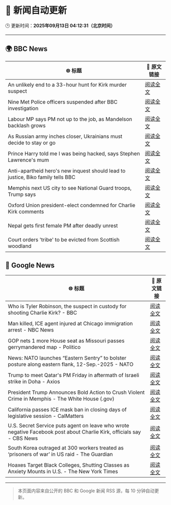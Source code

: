 # 🧠 新闻自动更新

🕒 更新时间：**2025年09月13日 04:12:31（北京时间）**

---

## 🌍 BBC News

| 🌐 标题 | 🔗 原文链接 |
|--------|-------------|
| An unlikely end to a 33-hour hunt for Kirk murder suspect | [阅读全文](https://www.bbc.com/news/articles/c784end1wxvo?at_medium=RSS&at_campaign=rss) |
| Nine Met Police officers suspended after BBC investigation | [阅读全文](https://www.bbc.com/news/articles/cn839398xzpo?at_medium=RSS&at_campaign=rss) |
| Labour MP says PM not up to the job, as Mandelson backlash grows | [阅读全文](https://www.bbc.com/news/articles/cx238pwwqg6o?at_medium=RSS&at_campaign=rss) |
| As Russian army inches closer, Ukrainians must decide to stay or go | [阅读全文](https://www.bbc.com/news/articles/cy50kk14y00o?at_medium=RSS&at_campaign=rss) |
| Prince Harry told me I was being hacked, says Stephen Lawrence's mum | [阅读全文](https://www.bbc.com/news/articles/c4g70271ndlo?at_medium=RSS&at_campaign=rss) |
| Anti-apartheid hero's new inquest should lead to justice, Biko family tells BBC | [阅读全文](https://www.bbc.com/news/articles/c931n9eelpeo?at_medium=RSS&at_campaign=rss) |
| Memphis next US city to see National Guard troops, Trump says | [阅读全文](https://www.bbc.com/news/articles/c9v7ydn7dv1o?at_medium=RSS&at_campaign=rss) |
| Oxford Union president-elect condemned for Charlie Kirk comments | [阅读全文](https://www.bbc.com/news/articles/c04qz5lk6ggo?at_medium=RSS&at_campaign=rss) |
| Nepal gets first female PM after deadly unrest | [阅读全文](https://www.bbc.com/news/articles/c179qne0zw0o?at_medium=RSS&at_campaign=rss) |
| Court orders 'tribe' to be evicted from Scottish woodland | [阅读全文](https://www.bbc.com/news/articles/c62zxjy0j91o?at_medium=RSS&at_campaign=rss) |

## 📰 Google News

| 🌐 标题 | 🔗 原文链接 |
|--------|-------------|
| Who is Tyler Robinson, the suspect in custody for shooting Charlie Kirk? - BBC | [阅读全文](https://news.google.com/rss/articles/CBMiWkFVX3lxTE9CRTM4QlRfYlRaaXI3bGlDaDRpMmNuYUVsbnR5S1pXTlpDdDgwdWxrQVdYeHg4WmZwU3ZrQUdOdTBQUzY1MHp6dWl3aHd3Yi1yS0xueDRsb1ItZw?oc=5) |
| Man killed, ICE agent injured at Chicago immigration arrest - NBC News | [阅读全文](https://news.google.com/rss/articles/CBMiqAFBVV95cUxPdXBWM3JpdUtiS2hCSzdLUTlQOU95NzZuRktnS2xhOE92WnlLM1Y4WFRDblplSHRrVjJUQ0N3ajZpZDVpR2xqbjBlbzVCcHRncHEyVzdZMUoxdUFiZ05SSzhDUHBuaTRSMklSOGRKcmJ5bW80b2Ztd2kwODN0UFhxa2NUbV9RTkVSbVdaMUdrbUl4clR5Nkk0QmxjbHVkS2ZzcHVOQUpzM2bSAVZBVV95cUxQdFBjNTZzYm8wOVhqRDhJTlZYNHZjV19sRnJxSmh2Rk9VYl9FRExtVEZDUmdoZFlsbkhzTGVuWkpYNmtfVUlPMkdzQ0dXUlRsM0luSlVGdw?oc=5) |
| GOP nets 1 more House seat as Missouri passes gerrymandered map - Politico | [阅读全文](https://news.google.com/rss/articles/CBMijgFBVV95cUxQcEpqYWtfVUV0eGV4LXdFRXFZem0tWHFfNTdWaUZuMFRpOFpEMnowTTVvNGZLSElreGNiWUhYeFpaWEloNG9MNHIwbGwzbTU2U08wWmhPa2o3WkgxYlZrcDJCY2lQZEY0dnRXOFFselAzZVIwZGgwczh4b3VQVjhyY21qaFVROFVIOGhwZjFB?oc=5) |
| News: NATO launches “Eastern Sentry” to bolster posture along eastern flank, 12-Sep.-2025 - NATO | [阅读全文](https://news.google.com/rss/articles/CBMiX0FVX3lxTE8zdHdBOXFkUW1QTFM1dlZJX28wSjYtbWFSd09COHZmZEhqdGdFRmtXaW1TVF9SX3N1czFtRWJDN2JXcERWa2l6cXFKNTV2VFpVTGo4RVRZbFRYSlVQNGtR?oc=5) |
| Trump to meet Qatar's PM Friday in aftermath of Israeli strike in Doha - Axios | [阅读全文](https://news.google.com/rss/articles/CBMie0FVX3lxTE00M1B1RXVSQWRQS080b0dfa2hxUzNfX2tvVWtlMEJhYkRiZDdERkJNZFUxdnRqU0xaU29oM2pQaDc0Q2tEdTZYTVpsMjVRWG9iUGtnZG9OYTY1MjNfbV9MaHMybXd6QWdQTnFlS1FvSGlVQ29kUXZ4dmRpZw?oc=5) |
| President Trump Announces Bold Action to Crush Violent Crime in Memphis - The White House (.gov) | [阅读全文](https://news.google.com/rss/articles/CBMitwFBVV95cUxOWGpLem9TalBpb1BxT0NCeUhEaVBrQ3Q2czk0M0pNb0hJQVBmTjBnWkFzbGJxMm43eGJoWGY0blhmcTZ3NE12bTRxaVFQRGFqQklJcjMzZG4zM0NwRkJpWjgySHFSUXN1Q3VoZjl0RjFFZWJZaFpOMC1XU2t3WVQ5UzRRN0tUWFlacUNVTVhDQzZZU01XLUhxTF9hSVZ6X3FrbG5qRDJwMWN3Xy1COXFwQmZNR1FiU2s?oc=5) |
| California passes ICE mask ban in closing days of legislative session - CalMatters | [阅读全文](https://news.google.com/rss/articles/CBMidkFVX3lxTFBrTC1kMU5OeUxJM183bVZ1T0ZfXzExamlZb0lHRGhNd0pMUEJKSVJMQTRLemYxMkhGek1iQzU4Yl9ldFU1bC1BMlBidWxOdnhIV1VTUDIyXzA5blRKajgyT0lxbW9jSlEzS25uNGs2YTNoMFVTd0E?oc=5) |
| U.S. Secret Service puts agent on leave who wrote negative Facebook post about Charlie Kirk, officials say - CBS News | [阅读全文](https://news.google.com/rss/articles/CBMilAFBVV95cUxQWmp4Q3FHNC1Xb2E0SnVuQ2ZjY0txLTEzbFZZbjF4WWVQSkdBb3BnZUFnRHRuaDFKOExLdHFrS0xNU3A2cy1hOHc1NXU5R2tVSU1UaGpzNEFiNXpYUy1Kd29lSXRoSWdReGtfNWI0d1dSYTYzZms5QWstVTA3bWFidDlSbFk4QmJuZlgta2VyT0U2b0w40gGaAUFVX3lxTE1rdU1QZ3FPclhCeHA3eUh6ZTdvTXdRWEZycGlkWnJIOHp3Rm5yaFVNQTMxSDNrcWcwU2kzYXNMSDRKUGR1TWVHd0NvOG1hWUs2RUwyV0xxOEVpaXN2eWRFM24wTkJiZUNMTm5iZ2hMeDU1TGJJRXh0UGZzalNudmRXMzE3MWNFMWlfY3pDR3o3UmR4bldRaV8ySnc?oc=5) |
| South Korea outraged at 300 workers treated as ‘prisoners of war’ in US raid - The Guardian | [阅读全文](https://news.google.com/rss/articles/CBMiyAFBVV95cUxOU25RRzE5ay11bllGN2dEMWFubXlsbUFOTDdqV3MzRVYwS0QwME9jdms1ejg4dDJrejY4NXJvN1RRNGl3cXBlLUVIbTBFbmZsTUtnTjVKOU5BZU4tZy1sUWFzbGNqNklSUXQ4R2x5Q0NYOGNmbXlRcmRtdjUzUURWX2NTazFZU1NhN0VCa1hIRVR1c2NpcWlLd0JtTjg4Zlo5dUpTN1RseUVYNlloTnd1eVJOSlIzRG5hbGNFRVZWVlFUaGdPUmdJNA?oc=5) |
| Hoaxes Target Black Colleges, Shutting Classes as Anxiety Mounts in U.S. - The New York Times | [阅读全文](https://news.google.com/rss/articles/CBMijwFBVV95cUxNVW9IdlhSOFJxSEN0ZWVULUJmdHNaTzBjR1htZDBCSlJXVTBSZWhMdi1PbWRxZlVpZzB6bnIwbmxvQUM2QW4tbVo1MTF3bUVFWWNMVkI3WTRSMW5CUWpBSmEwdnJhYlgwX25VT1R4V2hhOHhtZGNpcGxobUE0QnBZb3VtUU0tdXpxQkQwR2lObw?oc=5) |

---
> 本页面内容来自公开的 BBC 和 Google 新闻 RSS 源，每 10 分钟自动更新。